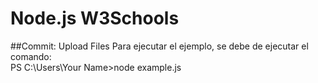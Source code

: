 # Node.js W3Schools
##Commit: Upload Files
Para ejecutar el ejemplo, se debe de ejecutar el comando:<br>
PS C:\Users\Your Name>node example.js
